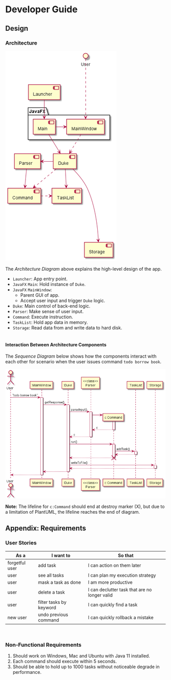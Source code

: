 # Developer Guide

## Design

### Architecture
![ArchitectureDiagram](images/ArchitectureDiagram.png)

The *Architecture Diagram* above explains the high-level design of the app.
* `Launcher`: App entry point.
* `JavaFX` `Main`: Hold instance of `Duke`.
* `JavaFX` `MainWindow`:
  * Parent GUI of app.
  * Accept user input and trigger `Duke` logic.
* `Duke`: Main control of back-end logic.
* `Parser`: Make sense of user input.
* `Command`: Execute instruction.
* `TaskList`: Hold app data in memory.
* `Storage`: Read data from and write data to hard disk.
<br><br>

#### Interaction Between Architecture Components
The *Sequence Diagram* below shows how the components interact with each other for scenario when the user issues command `todo borrow book`.

![ArchitectureSequenceDiagram](images/ArchitectureSequenceDiagram.png)

**Note:** The lifeline for `c:Command` should end at destroy marker (X), but due to a limitation of PlantUML, the lifeline reaches the end of diagram.

## Appendix: Requirements

### User Stories
| As a | I want to | So that |
| --- | --- | --- |
| forgetful user | add task | I can action on them later |
| user | see all tasks | I can plan my execution strategy |
| user | mask a task as done | I am more productive |
| user | delete a task | I can declutter task that are no longer valid |
| user | filter tasks by keyword | I can quickly find a task |
| new user | undo previous command | I can quickly rollback a mistake |
<br>

### Non-Functional Requirements
1. Should work on Windows, Mac and Ubuntu with Java 11 installed.
1. Each command should execute within 5 seconds.
1. Should be able to hold up to 1000 tasks without noticeable degrade in performance.
